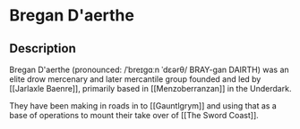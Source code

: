 # Bregan D'aerthe
## Description
Bregan D'aerthe (pronounced: /ˈbreɪgɑːn ˈdɛərθ/ BRAY-gan DAIRTH) was an elite drow mercenary and later mercantile group founded and led by [[Jarlaxle Baenre]], primarily based in [[Menzoberranzan]] in the Underdark.

They have been making in roads in to  [[Gauntlgrym]] and using that as a base of operations to mount their take over of [[The Sword Coast]].